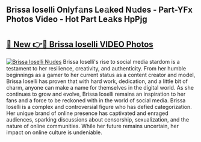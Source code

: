 ## Brissa Ioselli Onlyf𝚊ns Le𝚊ked N𝚞des - Part-YFx Photos Video - Hot Part Le𝚊ks HpPjg

# <h2><a href="http://ab26949.deff.icu/?id=Brissa+Ioselli">🔗 New 👉🔴 Brissa Ioselli VIDEO Photos</a></h2>

[![Brissa Ioselli N𝚞des](https://i.imgur.com/rIISA9y.gif)](http://ab26949.deff.icu/?id=Brissa+Ioselli)
Brissa Ioselli's rise to social media stardom is a testament to her resilience, creativity, and authenticity. From her humble beginnings as a gamer to her current status as a content creator and model, Brissa Ioselli has proven that with hard work, dedication, and a little bit of charm, anyone can make a name for themselves in the digital world. As she continues to grow and evolve, Brissa Ioselli remains an inspiration to her fans and a force to be reckoned with in the world of social media. Brissa Ioselli is a complex and controversial figure who has defied categorization. Her unique brand of online presence has captivated and enraged audiences, sparking discussions about censorship, sexualization, and the nature of online communities. While her future remains uncertain, her impact on online culture is undeniable.
